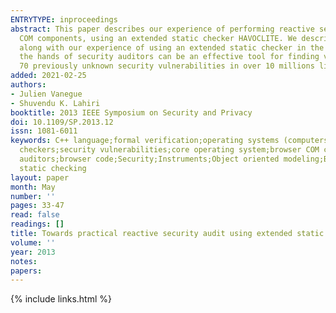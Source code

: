 ```yaml
---
ENTRYTYPE: inproceedings
abstract: This paper describes our experience of performing reactive security audit of known security vulnerabilities in core operating system and browser
  COM components, using an extended static checker HAVOCLITE. We describe the extensions made to the tool to be applicable on such large C++ components,
  along with our experience of using an extended static checker in the large. We argue that the use of such checkers as a configurable static analysis in
  the hands of security auditors can be an effective tool for finding variations of known vulnerabilities. The effort has led to finding and fixing around
  70 previously unknown security vulnerabilities in over 10 millions lines operating system and browser code.
added: 2021-02-25
authors:
- Julien Vanegue
- Shuvendu K. Lahiri
booktitle: 2013 IEEE Symposium on Security and Privacy
doi: 10.1109/SP.2013.12
issn: 1081-6011
keywords: C++ language;formal verification;operating systems (computers);program compilers;security of data;practical reactive security audit;extended static
  checkers;security vulnerabilities;core operating system;browser COM components;extended static checker HAVOCLITE;C++ components;configurable static analysis;security
  auditors;browser code;Security;Instruments;Object oriented modeling;Browsers;Manuals;Contracts;Semantics;security audit;program verification;static analysis;extended
  static checking
layout: paper
month: May
number: ''
pages: 33-47
read: false
readings: []
title: Towards practical reactive security audit using extended static checkers
volume: ''
year: 2013
notes:
papers:
---
```

{% include links.html %}
